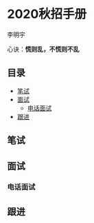 # **2020秋招手册**

李明宇

心诀：**慌则乱，不慌则不乱**

## 目录


- [笔试](#笔试)
- [面试](#面试)
  - [电话面试](#电话面试) 
- [跟进](#跟进)




## 笔试

## 面试

### 电话面试

## 跟进